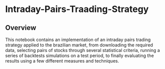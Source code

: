# Intraday-Pairs-Traading-Strategy

## Overview

This notebook contains an implementation of an intraday pairs trading strategy applied to the brazilian market, from downloading the required data, selecting pairs of stocks through several statistical criteria, running a series of backtests simulations on a test period, to finally evaluating the results using a few different measures and techniques.